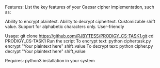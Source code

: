 Features:
List the key features of your Caesar cipher implementation, such as:


Ability to encrypt plaintext.
Ability to decrypt ciphertext.
Customizable shift value.
Support for alphabetic characters only.
User-friendly 

Usage:
git clone https://github.com/RJBYTESS/PRODIGY_CS-TASK1.git
cd PRODIGY_CS-TASK1
Run the script
To encrypt text:
python ciphertask.py encrypt "Your plaintext here" shift_value
To decrypt text:
python cipher.py decrypt "Your plaintext here" shift_value

Requires:
python3 installation in your system

